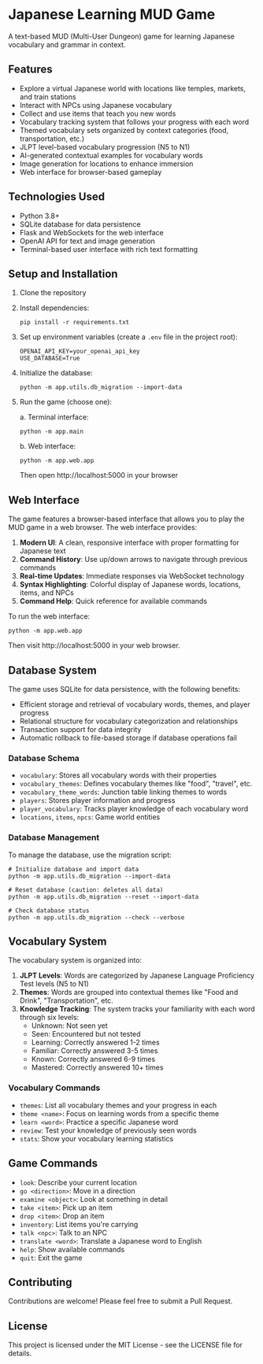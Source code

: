 # Japanese Learning MUD Game

A text-based MUD (Multi-User Dungeon) game for learning Japanese vocabulary and grammar in context.

## Features

- Explore a virtual Japanese world with locations like temples, markets, and train stations
- Interact with NPCs using Japanese vocabulary
- Collect and use items that teach you new words
- Vocabulary tracking system that follows your progress with each word
- Themed vocabulary sets organized by context categories (food, transportation, etc.)
- JLPT level-based vocabulary progression (N5 to N1)
- AI-generated contextual examples for vocabulary words
- Image generation for locations to enhance immersion
- Web interface for browser-based gameplay

## Technologies Used

- Python 3.8+
- SQLite database for data persistence
- Flask and WebSockets for the web interface
- OpenAI API for text and image generation
- Terminal-based user interface with rich text formatting

## Setup and Installation

1. Clone the repository
2. Install dependencies:
   ```
   pip install -r requirements.txt
   ```
3. Set up environment variables (create a `.env` file in the project root):
   ```
   OPENAI_API_KEY=your_openai_api_key
   USE_DATABASE=True
   ```
4. Initialize the database:
   ```
   python -m app.utils.db_migration --import-data
   ```
5. Run the game (choose one):
   
   a. Terminal interface:
   ```
   python -m app.main
   ```
   
   b. Web interface:
   ```
   python -m app.web.app
   ```
   Then open http://localhost:5000 in your browser

## Web Interface

The game features a browser-based interface that allows you to play the MUD game in a web browser. The web interface provides:

1. **Modern UI**: A clean, responsive interface with proper formatting for Japanese text
2. **Command History**: Use up/down arrows to navigate through previous commands
3. **Real-time Updates**: Immediate responses via WebSocket technology
4. **Syntax Highlighting**: Colorful display of Japanese words, locations, items, and NPCs
5. **Command Help**: Quick reference for available commands

To run the web interface:
```
python -m app.web.app
```

Then visit http://localhost:5000 in your web browser.

## Database System

The game uses SQLite for data persistence, with the following benefits:

- Efficient storage and retrieval of vocabulary words, themes, and player progress
- Relational structure for vocabulary categorization and relationships
- Transaction support for data integrity
- Automatic rollback to file-based storage if database operations fail

### Database Schema

- `vocabulary`: Stores all vocabulary words with their properties
- `vocabulary_themes`: Defines vocabulary themes like "food", "travel", etc.
- `vocabulary_theme_words`: Junction table linking themes to words
- `players`: Stores player information and progress
- `player_vocabulary`: Tracks player knowledge of each vocabulary word
- `locations`, `items`, `npcs`: Game world entities

### Database Management

To manage the database, use the migration script:

```
# Initialize database and import data
python -m app.utils.db_migration --import-data

# Reset database (caution: deletes all data)
python -m app.utils.db_migration --reset --import-data

# Check database status
python -m app.utils.db_migration --check --verbose
```

## Vocabulary System

The vocabulary system is organized into:

1. **JLPT Levels**: Words are categorized by Japanese Language Proficiency Test levels (N5 to N1)
2. **Themes**: Words are grouped into contextual themes like "Food and Drink", "Transportation", etc.
3. **Knowledge Tracking**: The system tracks your familiarity with each word through six levels:
   - Unknown: Not seen yet
   - Seen: Encountered but not tested
   - Learning: Correctly answered 1-2 times
   - Familiar: Correctly answered 3-5 times
   - Known: Correctly answered 6-9 times
   - Mastered: Correctly answered 10+ times

### Vocabulary Commands

- `themes`: List all vocabulary themes and your progress in each
- `theme <name>`: Focus on learning words from a specific theme
- `learn <word>`: Practice a specific Japanese word
- `review`: Test your knowledge of previously seen words
- `stats`: Show your vocabulary learning statistics

## Game Commands

- `look`: Describe your current location
- `go <direction>`: Move in a direction
- `examine <object>`: Look at something in detail
- `take <item>`: Pick up an item
- `drop <item>`: Drop an item
- `inventory`: List items you're carrying
- `talk <npc>`: Talk to an NPC
- `translate <word>`: Translate a Japanese word to English
- `help`: Show available commands
- `quit`: Exit the game

## Contributing

Contributions are welcome! Please feel free to submit a Pull Request.

## License

This project is licensed under the MIT License - see the LICENSE file for details. 